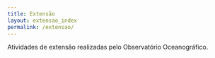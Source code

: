 ```yaml
---
title: Extensão
layout: extensao_index
permalink: /extensao/
---
```


Atividades de extensão realizadas pelo Observatório Oceanográfico.
